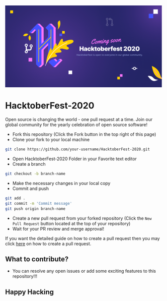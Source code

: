 ![HacktoberFest-2020](./img/hf.png)

# HacktoberFest-2020
Open source is changing the world - one pull request at a time.  Join our global community for the yearly celebration of open source software!


* Fork this repository (Click the Fork button in the top right of this page)
* Clone your fork to your local machine

```bash
git clone https://github.com/your-username/HacktoberFest-2020.git
```
* Open HacktoberFest-2020 Folder in your Favorite text editor
* Create a branch

```bash
git checkout -b branch-name
```

* Make the necessary changes in your local copy
* Commit and push

```bash
git add .
git commit -m 'Commit message'
git push origin branch-name
```
* Create a new pull request from your forked repository (Click the ```New Pull Request``` button located at the top of your repository)
* Wait for your PR review and merge approval!

If you want the detailed guide on how to create a pull request then you may click [here](https://www.digitalocean.com/community/tutorials/how-to-create-a-pull-request-on-github) on how to create a pull request.

## What to contribute?

* You can resolve any open issues or add some exciting features to this repository!!!

## Happy Hacking